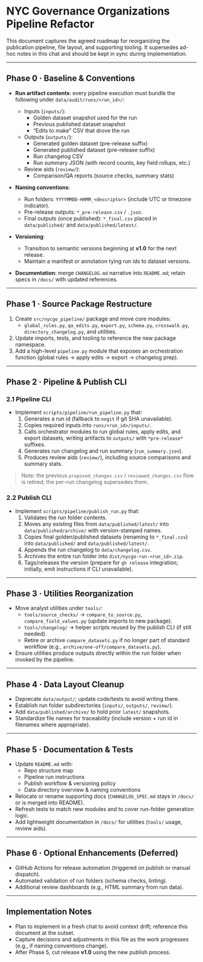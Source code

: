 # NYC Governance Organizations Pipeline Refactor

This document captures the agreed roadmap for reorganizing the publication pipeline, file layout, and supporting tooling. It supersedes ad-hoc notes in this chat and should be kept in sync during implementation.

---

## Phase 0 · Baseline & Conventions

- **Run artifact contents**: every pipeline execution must bundle the following under `data/audit/runs/<run_id>/`:
  - Inputs (`inputs/`):
    - Golden dataset snapshot used for the run
    - Previous published dataset snapshot
    - “Edits to make” CSV that drove the run
  - Outputs (`outputs/`):
    - Generated golden dataset (pre-release suffix)
    - Generated published dataset (pre-release suffix)
    - Run changelog CSV
    - Run summary JSON (with record counts, key field rollups, etc.)
  - Review aids (`review/`):
    - Comparison/QA reports (source checks, summary stats)

- **Naming conventions**:
  - Run folders: `YYYYMMDD-HHMM_<descriptor>` (include UTC or timezone indicator).
  - Pre-release outputs: `*_pre-release.csv` / `.json`.
  - Final outputs (once published): `*_final.csv` placed in `data/published/` and `data/published/latest/`.

- **Versioning**:
  - Transition to semantic versions beginning at **v1.0** for the next release.
  - Maintain a manifest or annotation tying run ids to dataset versions.

- **Documentation**: merge `CHANGELOG.md` narrative into `README.md`; retain specs in `/docs/` with updated references.

---

## Phase 1 · Source Package Restructure

1. Create `src/nycgo_pipeline/` package and move core modules:
   - `global_rules.py`, `qa_edits.py`, `export.py`, `schema.py`, `crosswalk.py`, `directory_changelog.py`, and utilities.
2. Update imports, tests, and tooling to reference the new package namespace.
3. Add a high-level `pipeline.py` module that exposes an orchestration function (global rules → apply edits → export → changelog prep).

---

## Phase 2 · Pipeline & Publish CLI

### 2.1 Pipeline CLI
- Implement `scripts/pipeline/run_pipeline.py` that:
  1. Generates a run id (fallback to `nogit` if git SHA unavailable).
  2. Copies required inputs into `runs/<run_id>/inputs/`.
  3. Calls orchestrator modules to run global rules, apply edits, and export datasets, writing artifacts to `outputs/` with `*pre-release*` suffixes.
  4. Generates run changelog and run summary (`run_summary.json`).
  5. Produces review aids (`review/`), including source comparisons and summary stats.

> Note: the previous `proposed_changes.csv` / `reviewed_changes.csv` flow is retired; the per-run changelog supersedes them.

### 2.2 Publish CLI
- Implement `scripts/pipeline/publish_run.py` that:
  1. Validates the run folder contents.
  2. Moves any existing files from `data/published/latest/` into `data/published/archive/` with version-stamped names.
  3. Copies final golden/published datasets (renaming to `*_final.csv`) into `data/published/` and `data/published/latest/`.
  4. Appends the run changelog to `data/changelog.csv`.
  5. Archives the entire run folder into `dist/nycgo-run-<run_id>.zip`.
  6. Tags/releases the version (prepare for `gh release` integration; initially, emit instructions if CLI unavailable).

---

## Phase 3 · Utilities Reorganization

- Move analyst utilities under `tools/`:
  - `tools/source_checks/` → `compare_to_source.py`, `compare_field_values.py` (update imports to new package).
  - `tools/changelog/` → helper scripts reused by the publish CLI (if still needed).
  - Retire or archive `compare_datasets.py` if no longer part of standard workflow (e.g., `archive/one-off/compare_datasets.py`).
- Ensure utilities produce outputs directly within the run folder when invoked by the pipeline.

---

## Phase 4 · Data Layout Cleanup

- Deprecate `data/output/`; update code/tests to avoid writing there.
- Establish run folder subdirectories (`inputs/`, `outputs/`, `review/`).
- Add `data/published/archive/` to hold prior `latest/` snapshots.
- Standardize file names for traceability (include version + run id in filenames where appropriate).

---

## Phase 5 · Documentation & Tests

- Update `README.md` with:
  - Repo structure map
  - Pipeline run instructions
  - Publish workflow & versioning policy
  - Data directory overview & naming conventions
- Relocate or rename supporting docs (`CHANGELOG_SPEC.md` stays in `/docs/` or is merged into README).
- Refresh tests to match new modules and to cover run-folder generation logic.
- Add lightweight documentation in `/docs/` for utilities (`tools/` usage, review aids).

---

## Phase 6 · Optional Enhancements (Deferred)

- GitHub Actions for release automation (triggered on publish or manual dispatch).
- Automated validation of run folders (schema checks, linting).
- Additional review dashboards (e.g., HTML summary from run data).

---

## Implementation Notes

- Plan to implement in a fresh chat to avoid context drift; reference this document at the outset.
- Capture decisions and adjustments in this file as the work progresses (e.g., if naming conventions change).
- After Phase 5, cut release **v1.0** using the new publish process.


